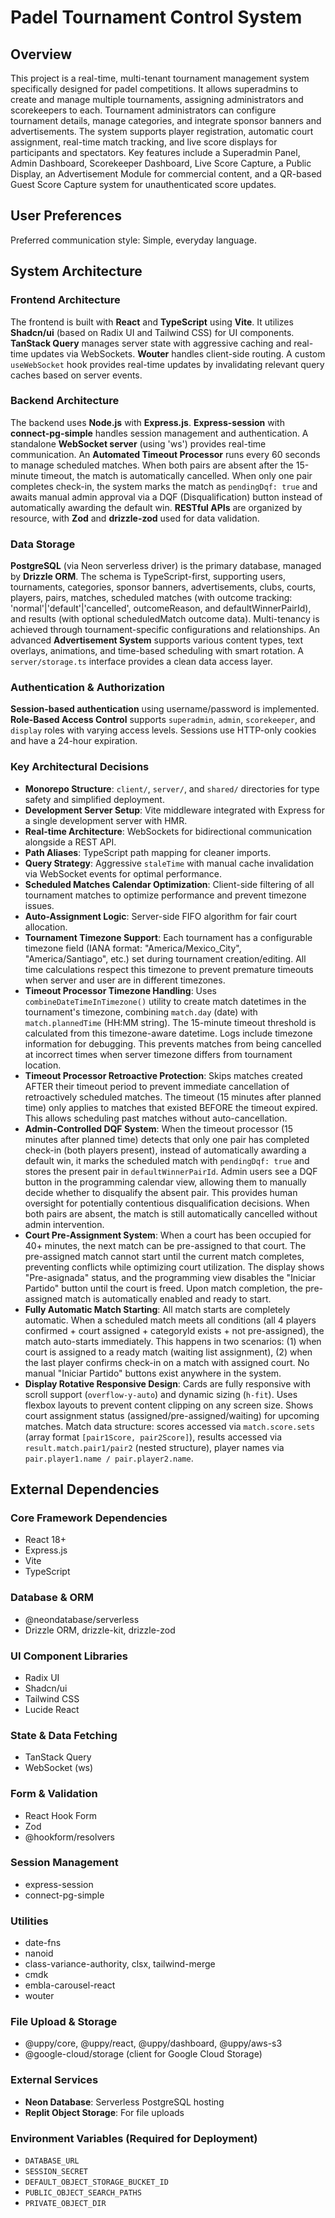 # Padel Tournament Control System

## Overview

This project is a real-time, multi-tenant tournament management system specifically designed for padel competitions. It allows superadmins to create and manage multiple tournaments, assigning administrators and scorekeepers to each. Tournament administrators can configure tournament details, manage categories, and integrate sponsor banners and advertisements. The system supports player registration, automatic court assignment, real-time match tracking, and live score displays for participants and spectators. Key features include a Superadmin Panel, Admin Dashboard, Scorekeeper Dashboard, Live Score Capture, a Public Display, an Advertisement Module for commercial content, and a QR-based Guest Score Capture system for unauthenticated score updates.

## User Preferences

Preferred communication style: Simple, everyday language.

## System Architecture

### Frontend Architecture
The frontend is built with **React** and **TypeScript** using **Vite**. It utilizes **Shadcn/ui** (based on Radix UI and Tailwind CSS) for UI components. **TanStack Query** manages server state with aggressive caching and real-time updates via WebSockets. **Wouter** handles client-side routing. A custom `useWebSocket` hook provides real-time updates by invalidating relevant query caches based on server events.

### Backend Architecture
The backend uses **Node.js** with **Express.js**. **Express-session** with **connect-pg-simple** handles session management and authentication. A standalone **WebSocket server** (using 'ws') provides real-time communication. An **Automated Timeout Processor** runs every 60 seconds to manage scheduled matches. When both pairs are absent after the 15-minute timeout, the match is automatically cancelled. When only one pair completes check-in, the system marks the match as `pendingDqf: true` and awaits manual admin approval via a DQF (Disqualification) button instead of automatically awarding the default win. **RESTful APIs** are organized by resource, with **Zod** and **drizzle-zod** used for data validation.

### Data Storage
**PostgreSQL** (via Neon serverless driver) is the primary database, managed by **Drizzle ORM**. The schema is TypeScript-first, supporting users, tournaments, categories, sponsor banners, advertisements, clubs, courts, players, pairs, matches, scheduled matches (with outcome tracking: 'normal'|'default'|'cancelled', outcomeReason, and defaultWinnerPairId), and results (with optional scheduledMatch outcome data). Multi-tenancy is achieved through tournament-specific configurations and relationships. An advanced **Advertisement System** supports various content types, text overlays, animations, and time-based scheduling with smart rotation. A `server/storage.ts` interface provides a clean data access layer.

### Authentication & Authorization
**Session-based authentication** using username/password is implemented. **Role-Based Access Control** supports `superadmin`, `admin`, `scorekeeper`, and `display` roles with varying access levels. Sessions use HTTP-only cookies and have a 24-hour expiration.

### Key Architectural Decisions
-   **Monorepo Structure**: `client/`, `server/`, and `shared/` directories for type safety and simplified deployment.
-   **Development Server Setup**: Vite middleware integrated with Express for a single development server with HMR.
-   **Real-time Architecture**: WebSockets for bidirectional communication alongside a REST API.
-   **Path Aliases**: TypeScript path mapping for cleaner imports.
-   **Query Strategy**: Aggressive `staleTime` with manual cache invalidation via WebSocket events for optimal performance.
-   **Scheduled Matches Calendar Optimization**: Client-side filtering of all tournament matches to optimize performance and prevent timezone issues.
-   **Auto-Assignment Logic**: Server-side FIFO algorithm for fair court allocation.
-   **Tournament Timezone Support**: Each tournament has a configurable timezone field (IANA format: "America/Mexico_City", "America/Santiago", etc.) set during tournament creation/editing. All time calculations respect this timezone to prevent premature timeouts when server and user are in different timezones.
-   **Timeout Processor Timezone Handling**: Uses `combineDateTimeInTimezone()` utility to create match datetimes in the tournament's timezone, combining `match.day` (date) with `match.plannedTime` (HH:MM string). The 15-minute timeout threshold is calculated from this timezone-aware datetime. Logs include timezone information for debugging. This prevents matches from being cancelled at incorrect times when server timezone differs from tournament location.
-   **Timeout Processor Retroactive Protection**: Skips matches created AFTER their timeout period to prevent immediate cancellation of retroactively scheduled matches. The timeout (15 minutes after planned time) only applies to matches that existed BEFORE the timeout expired. This allows scheduling past matches without auto-cancellation.
-   **Admin-Controlled DQF System**: When the timeout processor (15 minutes after planned time) detects that only one pair has completed check-in (both players present), instead of automatically awarding a default win, it marks the scheduled match with `pendingDqf: true` and stores the present pair in `defaultWinnerPairId`. Admin users see a DQF button in the programming calendar view, allowing them to manually decide whether to disqualify the absent pair. This provides human oversight for potentially contentious disqualification decisions. When both pairs are absent, the match is still automatically cancelled without admin intervention.
-   **Court Pre-Assignment System**: When a court has been occupied for 40+ minutes, the next match can be pre-assigned to that court. The pre-assigned match cannot start until the current match completes, preventing conflicts while optimizing court utilization. The display shows "Pre-asignada" status, and the programming view disables the "Iniciar Partido" button until the court is freed. Upon match completion, the pre-assigned match is automatically enabled and ready to start.
-   **Fully Automatic Match Starting**: All match starts are completely automatic. When a scheduled match meets all conditions (all 4 players confirmed + court assigned + categoryId exists + not pre-assigned), the match auto-starts immediately. This happens in two scenarios: (1) when court is assigned to a ready match (waiting list assignment), (2) when the last player confirms check-in on a match with assigned court. No manual "Iniciar Partido" buttons exist anywhere in the system.
-   **Display Rotative Responsive Design**: Cards are fully responsive with scroll support (`overflow-y-auto`) and dynamic sizing (`h-fit`). Uses flexbox layouts to prevent content clipping on any screen size. Shows court assignment status (assigned/pre-assigned/waiting) for upcoming matches. Match data structure: scores accessed via `match.score.sets` (array format `[pair1Score, pair2Score]`), results accessed via `result.match.pair1/pair2` (nested structure), player names via `pair.player1.name / pair.player2.name`.

## External Dependencies

### Core Framework Dependencies
-   React 18+
-   Express.js
-   Vite
-   TypeScript

### Database & ORM
-   @neondatabase/serverless
-   Drizzle ORM, drizzle-kit, drizzle-zod

### UI Component Libraries
-   Radix UI
-   Shadcn/ui
-   Tailwind CSS
-   Lucide React

### State & Data Fetching
-   TanStack Query
-   WebSocket (ws)

### Form & Validation
-   React Hook Form
-   Zod
-   @hookform/resolvers

### Session Management
-   express-session
-   connect-pg-simple

### Utilities
-   date-fns
-   nanoid
-   class-variance-authority, clsx, tailwind-merge
-   cmdk
-   embla-carousel-react
-   wouter

### File Upload & Storage
-   @uppy/core, @uppy/react, @uppy/dashboard, @uppy/aws-s3
-   @google-cloud/storage (client for Google Cloud Storage)

### External Services
-   **Neon Database**: Serverless PostgreSQL hosting
-   **Replit Object Storage**: For file uploads

### Environment Variables (Required for Deployment)
-   `DATABASE_URL`
-   `SESSION_SECRET`
-   `DEFAULT_OBJECT_STORAGE_BUCKET_ID`
-   `PUBLIC_OBJECT_SEARCH_PATHS`
-   `PRIVATE_OBJECT_DIR`